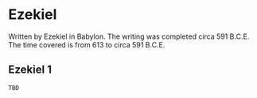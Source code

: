 # Ezekiel

Written by Ezekiel in Babylon. The writing was completed circa 591 B.C.E. The time covered is from 613 to circa 591 B.C.E.

## Ezekiel 1

```
TBD
```


